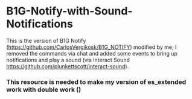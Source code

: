 # B1G-Notify-with-Sound-Notifications

This is the version of B1G Notify (https://github.com/CarlosVergikosk/B1G_NOTIFY) modified by me, I removed the commands via chat and added some events to bring up notifications and play a sound (via Interact Sound https://github.com/plunkettscott/interact-sound).

### This resource is needed to make my version of es_extended work with double work ()

